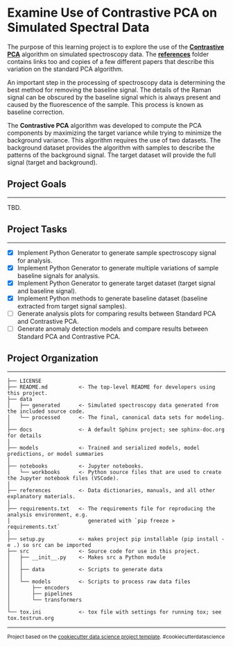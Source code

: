 Examine Use of Contrastive PCA on Simulated Spectral Data
=========================================================
The purpose of this learning project is to explore the use of the [**Contrastive PCA**](https://arxiv.org/abs/1709.06716) 
algorithm on simulated spectroscopy data.  The [**references**](./references) folder contains links too and copies of a few different papers that describe this variation on the standard PCA algorithm.

An important step in the processing of spectroscopy data is determining the best method for removing the 
baseline signal.  The details of the Raman signal can be obscured by the baseline signal which is always present and 
caused by the fluorescence of the sample.  This process is known as baseline correction.

The **Contrastive PCA** algorithm was developed to compute the PCA components by maximizing the target variance 
while trying to minimize the background variance.  This algorithm requires the use of two datasets.  The background
dataset provides the algorithm with samples to describe the patterns of the background signal.  The target dataset
will provide the full signal (target and background).

## Project Goals
------------
TBD.

## Project Tasks
------------
- [X] Implement Python Generator to generate sample spectroscopy signal for analysis.
- [X] Implement Python Generator to generate multiple variations of sample baseline signals for analysis.
- [X] Implement Python Generator to generate target dataset (target signal and baseline signal).
- [X] Implement Python methods to generate baseline dataset (baseline extracted from target signal samples).
- [ ] Generate analysis plots for comparing results between Standard PCA and Contrastive PCA.
- [ ] Generate anomaly detection models and compare results between Standard PCA and Contrastive PCA.

## Project Organization
------------

    ├── LICENSE
    ├── README.md          <- The top-level README for developers using this project.
    ├── data
    │   ├── generated      <- Simulated spectroscopy data generated from the included source code.
    │   └── processed      <- The final, canonical data sets for modeling.
    │
    ├── docs               <- A default Sphinx project; see sphinx-doc.org for details
    │
    ├── models             <- Trained and serialized models, model predictions, or model summaries
    │
    ├── notebooks          <- Jupyter notebooks.
    │   └── workbooks      <- Python source files that are used to create the Jupyter notebook files (VSCode).
    │
    ├── references         <- Data dictionaries, manuals, and all other explanatory materials.
    │
    ├── requirements.txt   <- The requirements file for reproducing the analysis environment, e.g.
    │                         generated with `pip freeze > requirements.txt`
    │
    ├── setup.py           <- makes project pip installable (pip install -e .) so src can be imported
    ├── src                <- Source code for use in this project.
    │   ├── __init__.py    <- Makes src a Python module
    │   │
    │   ├── data           <- Scripts to generate data
    │   │              
    │   └── models         <- Scripts to process raw data files     
    │       ├── encoders
    │       ├── pipelines
    │       └── transformers    
    │
    └── tox.ini            <- tox file with settings for running tox; see tox.testrun.org


--------

<p><small>Project based on the <a target="_blank" href="https://drivendata.github.io/cookiecutter-data-science/">cookiecutter data science project template</a>. #cookiecutterdatascience</small></p>
